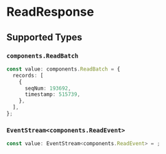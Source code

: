 # ReadResponse


## Supported Types

### `components.ReadBatch`

```typescript
const value: components.ReadBatch = {
  records: [
    {
      seqNum: 193692,
      timestamp: 515739,
    },
  ],
};
```

### `EventStream<components.ReadEvent>`

```typescript
const value: EventStream<components.ReadEvent> = ;
```

